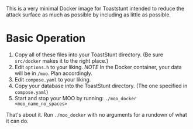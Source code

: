 This is a very minimal Docker image for Toaststunt intended to reduce the attack surface as much as possible by including as little as possible.

# Basic Operation
1. Copy all of these files into your ToastStunt directory. (Be sure `src/docker` makes it to the right place.)
2. Edit `options.h` to your liking. *NOTE* In the Docker container, your data will be in `/moo`. Plan accordingly.
3. Edit `compose.yaml` to your liking.
4. Copy your database into the ToastStunt directory. (The one specified in `compose.yaml`)
5. Start and stop your MOO by running: `./moo_docker <moo_name_no_spaces>`

That's about it. Run `./moo_docker` with no arguments for a rundown of what it can do.
